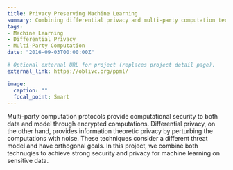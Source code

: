 ```yaml
---
title: Privacy Preserving Machine Learning
summary: Combining differential privacy and multi-party computation techniques for private machine learning.
tags:
- Machine Learning
- Differential Privacy
- Multi-Party Computation
date: "2016-09-03T00:00:00Z"

# Optional external URL for project (replaces project detail page).
external_link: https://oblivc.org/ppml/

image:
  caption: ""
  focal_point: Smart
---
```

Multi-party computation protocols provide computational security to both data and model through encrypted computations. Differential privacy, on the other hand, provides information theoretic privacy by perturbing the computations with noise. These techniques consider a different threat model and have orthogonal goals. In this project, we combine both technuqies to achieve strong security and privacy for machine learning on sensitive data.